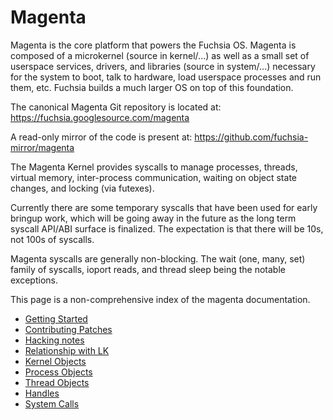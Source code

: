 # Magenta

Magenta is the core platform that powers the Fuchsia OS.  Magenta is
composed of a microkernel (source in kernel/...) as well as a small
set of userspace services, drivers, and libraries (source in system/...)
necessary for the system to boot, talk to hardware, load userspace
processes and run them, etc.  Fuchsia builds a much larger OS on top
of this foundation.

The canonical Magenta Git repository is located
at: https://fuchsia.googlesource.com/magenta

A read-only mirror of the code is present
at: https://github.com/fuchsia-mirror/magenta

The Magenta Kernel provides syscalls to manage processes, threads,
virtual memory, inter-process communication, waiting on object state
changes, and locking (via futexes).

Currently there are some temporary syscalls that have been used for early
bringup work, which will be going away in the future as the long term
syscall API/ABI surface is finalized.  The expectation is that there will
be 10s, not 100s of syscalls.

Magenta syscalls are generally non-blocking.  The wait (one, many, set)
family of syscalls, ioport reads, and thread sleep being the notable
exceptions.

This page is a non-comprehensive index of the magenta documentation.

+ [Getting Started](docs/getting_started.md)
+ [Contributing Patches](docs/contributing.md)
+ [Hacking notes](docs/hacking.md)
+ [Relationship with LK](docs/mg_and_lk.md)
+ [Kernel Objects](docs/kernel_objects.md)
+ [Process Objects](docs/objects/process.md)
+ [Thread Objects](docs/objects/thread.md)
+ [Handles](docs/handles.md)
+ [System Calls](docs/syscalls.md)
